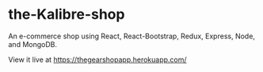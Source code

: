 # the-Kalibre-shop
An e-commerce shop using React, React-Bootstrap, Redux, Express, Node, and MongoDB.

View it live at https://thegearshopapp.herokuapp.com/





